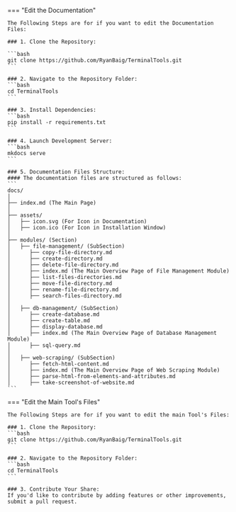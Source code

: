 === "Edit the Documentation"

    The Following Steps are for if you want to edit the Documentation Files:

    ### 1. Clone the Repository:
    
    ```bash
    git clone https://github.com/RyanBaig/TerminalTools.git
    ```

    ### 2. Navigate to the Repository Folder:
    ```bash
    cd TerminalTools
    ```

    ### 3. Install Dependencies:
    ```bash
    pip install -r requirements.txt
    ```

    ### 4. Launch Development Server:
    ```bash
    mkdocs serve
    ```

    ### 5. Documentation Files Structure:
    #### The documentation files are structured as follows:
    ```
    docs/
    │
    ├── index.md (The Main Page)
    │
    ├── assets/
    │   ├── icon.svg (For Icon in Documentation)
    │   ├── icon.ico (For Icon in Installation Window)
    │
    ├── modules/ (Section)
    │   ├── file-management/ (SubSection)
    │      ├── copy-file-directory.md 
    │      ├── create-directory.md
    │      ├── delete-file-directory.md
    │      ├── index.md (The Main Overview Page of File Management Module)
    │      ├── list-files-directories.md
    │      ├── move-file-directory.md
    │      ├── rename-file-directory.md
    │      ├── search-files-directory.md
    │
    │   ├── db-management/ (SubSection)
    │      ├── create-database.md
    │      ├── create-table.md
    │      ├── display-database.md
    │      ├── index.md (The Main Overview Page of Database Management Module)
    │      ├── sql-query.md
    │
    │   ├── web-scraping/ (SubSection)
    │      ├── fetch-html-content.md
    │      ├── index.md (The Main Overview Page of Web Scraping Module)
    │      ├── parse-html-from-elements-and-attributes.md
    │      ├── take-screenshot-of-website.md
    ```

=== "Edit the Main Tool's Files"

    The Following Steps are for if you want to edit the main Tool's Files:

    ### 1. Clone the Repository:
    ```bash
    git clone https://github.com/RyanBaig/TerminalTools.git
    ```

    ### 2. Navigate to the Repository Folder:
    ```bash
    cd TerminalTools
    ```

    ### 3. Contribute Your Share:
    If you'd like to contribute by adding features or other improvements, submit a pull request.